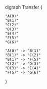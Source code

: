 digraph Transfer {

    "A(0)"
    "B(1)"
    "C(2)"
    "D(3)"
    "E(4)"
    "F(5)"
    "G(6)"

    "A(0)" -> "B(1)"
    "B(1)" -> "C(2)"
    "B(1)" -> "F(5)"
    "C(2)" -> "D(3)"
    "D(3)" -> "E(4)"
    "F(5)" -> "G(6)"

}
